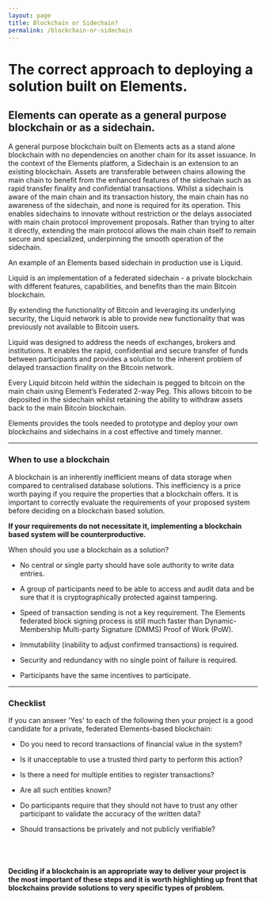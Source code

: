 ```yaml
---
layout: page
title: Blockchain or Sidechain?
permalink: /blockchain-or-sidechain
---
```

# The correct approach to deploying a solution built on Elements.

## Elements can operate as a general purpose blockchain or as a sidechain.

A general purpose blockchain built on Elements acts as a stand alone blockchain with no dependencies on another chain for its asset issuance.
In the context of the Elements platform, a Sidechain is an extension to an existing blockchain. Assets are transferable between chains allowing the main chain to benefit from the enhanced features of the sidechain such as rapid transfer finality and confidential transactions. Whilst a sidechain is aware of the main chain and its transaction history, the main chain has no awareness of the sidechain, and none is required for its operation. This enables sidechains to innovate without restriction or the delays associated with main chain protocol improvement proposals. Rather than trying to alter it directly, extending the main protocol allows the main chain itself to remain secure and specialized, underpinning the smooth operation of the sidechain.
 
An example of an Elements based sidechain in production use is Liquid.
 
Liquid is an implementation of a federated sidechain - a private blockchain with different features, capabilities, and benefits than the main Bitcoin blockchain.
 
By extending the functionality of Bitcoin and leveraging its underlying security, the Liquid network is able to provide new functionality that was previously not available to Bitcoin users.
 
Liquid was designed to address the needs of exchanges, brokers and institutions. It enables the rapid, confidential and secure transfer of funds between participants and provides a solution to the inherent problem of delayed transaction finality on the Bitcoin network.
 
Every Liquid bitcoin held within the sidechain is pegged to bitcoin on the main chain using Element’s Federated 2-way Peg. This allows bitcoin to be deposited in the sidechain whilst retaining the ability to withdraw assets back to the main Bitcoin blockchain.
 
Elements provides the tools needed to prototype and deploy your own blockchains and sidechains in a cost effective and timely manner.

* * * 

### When to use a blockchain

A blockchain is an inherently inefficient means of data storage when compared to centralised database solutions. This inefficiency is a price worth paying if you require the properties that a blockchain offers. It is important to correctly evaluate the requirements of your proposed system before deciding on a blockchain based solution.

**If your requirements do not necessitate it, implementing a blockchain based system will be counterproductive.**
 
When should you use a blockchain as a solution?

* No central or single party should have sole authority to write data entries.

* A group of participants need to be able to access and audit data and be sure that it is cryptographically protected against tampering.

* Speed of transaction sending is not a key requirement. The Elements federated block signing process is still much faster than Dynamic-Membership Multi-party Signature (DMMS) Proof of Work (PoW).

* Immutability (inability to adjust confirmed transactions) is required.

* Security and redundancy with no single point of failure is required.

* Participants have the same incentives to participate.

* * *

### Checklist

If you can answer 'Yes' to each of the following then your project is a good candidate for a private, federated Elements-based blockchain:

* Do you need to record transactions of financial value in the system?

* Is it unacceptable to use a trusted third party to perform this action?

* Is there a need for multiple entities to register transactions?

* Are all such entities known?

* Do participants require that they should not have to trust any other participant to validate the accuracy of the written data?

* Should transactions be privately and not publicly verifiable?
<br />
<br />

#### Deciding if a blockchain is an appropriate way to deliver your project is the most important of these steps and it is worth highlighting up front that blockchains provide solutions to very specific types of problem.

